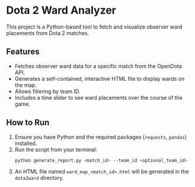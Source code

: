 # Dota 2 Ward Analyzer

This project is a Python-based tool to fetch and visualize observer ward placements from Dota 2 matches.

## Features
- Fetches observer ward data for a specific match from the OpenDota API.
- Generates a self-contained, interactive HTML file to display wards on the map.
- Allows filtering by team ID.
- Includes a time slider to see ward placements over the course of the game.

## How to Run
1.  Ensure you have Python and the required packages (`requests`, `pandas`) installed.
2.  Run the script from your terminal:
    ```sh
    python generate_report.py <match_id> --team_id <optional_team_id>
    ```
3.  An HTML file named `ward_map_<match_id>.html` will be generated in the `dota2ward` directory.

